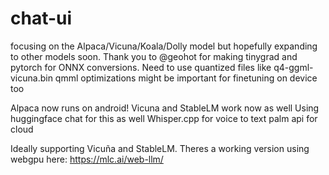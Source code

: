 # chat-ui
focusing on the Alpaca/Vicuna/Koala/Dolly model but hopefully expanding to other models soon. Thank you to @geohot for making tinygrad and pytorch for ONNX conversions. Need to use quantized files like q4-ggml-vicuna.bin qmml optimizations might be important for finetuning on device too

Alpaca now runs on android! Vicuna and StableLM work now as well
Using huggingface chat for this as well
Whisper.cpp for voice to text
palm api for cloud

Ideally supporting Vicuña and StableLM. Theres a working version using webgpu here: https://mlc.ai/web-llm/
